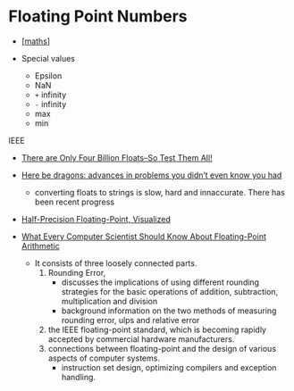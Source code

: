 Floating Point Numbers
======================

* [[maths]]

* Special values
    * Epsilon
    * NaN
    * `+` infinity
    * `-` infinity
    * max
    * min

IEEE

* [There are Only Four Billion Floats–So Test Them All!](https://randomascii.wordpress.com/2014/01/27/theres-only-four-billion-floatsso-test-them-all/)

* [Here be dragons: advances in problems you didn’t even know you had](http://www.serpentine.com/blog/2011/06/29/here-be-dragons-advances-in-problems-you-didnt-even-know-you-had/)
    * converting floats to strings is slow, hard and innaccurate. There has been recent progress
    
* [Half-Precision Floating-Point, Visualized](https://observablehq.com/@rreusser/half-precision-floating-point-visualized)

* [What Every Computer Scientist Should Know About Floating-Point Arithmetic](https://docs.oracle.com/cd/E19957-01/806-3568/ncg_goldberg.html)
    * It consists of three loosely connected parts. 
        1. Rounding Error, 
            * discusses the implications of using different rounding strategies for the basic operations of addition, subtraction, multiplication and division
            * background information on the two methods of measuring rounding error, ulps and relative error
        2. the IEEE floating-point standard, which is becoming rapidly accepted by commercial hardware manufacturers.
        3. connections between floating-point and the design of various aspects of computer systems. 
            * instruction set design, optimizing compilers and exception handling. 

[//begin]: # "Autogenerated link references for markdown compatibility"
[maths]: maths.md "Maths"
[//end]: # "Autogenerated link references"